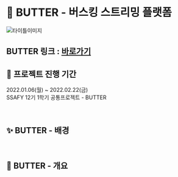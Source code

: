 # 🧈 BUTTER - 버스킹 스트리밍 플랫폼

![타이틀이미지](/uploads/57fd449b8b5df1cbe16088f05e84cd2f/1.PNG)

## BUTTER 링크 : [바로가기](https://i12e204.p.ssafy.io)

## 💛 프로젝트 진행 기간
2022.01.06(월) ~ 2022.02.22(금)  
SSAFY 12기 1학기 공통프로젝트 - BUTTER

</br>

## ✨ BUTTER - 배경


</br>

## 🧀 BUTTER - 개요

</br>
